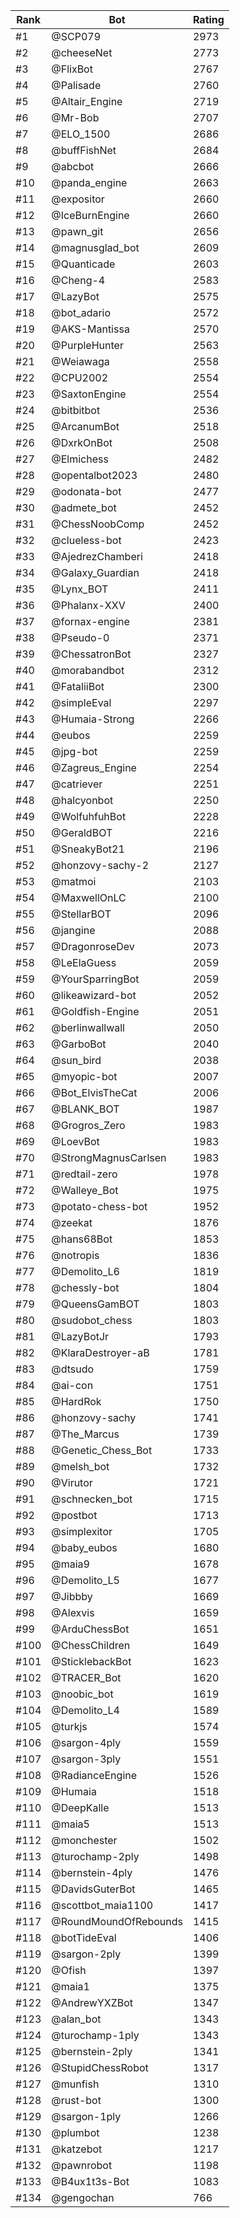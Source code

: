 Rank|Bot|Rating
---|---|---
#1|@SCP079|2973
#2|@cheeseNet|2773
#3|@FlixBot|2767
#4|@Palisade|2760
#5|@Altair_Engine|2719
#6|@Mr-Bob|2707
#7|@ELO_1500|2686
#8|@buffFishNet|2684
#9|@abcbot|2666
#10|@panda_engine|2663
#11|@expositor|2660
#12|@IceBurnEngine|2660
#13|@pawn_git|2656
#14|@magnusglad_bot|2609
#15|@Quanticade|2603
#16|@Cheng-4|2583
#17|@LazyBot|2575
#18|@bot_adario|2572
#19|@AKS-Mantissa|2570
#20|@PurpleHunter|2563
#21|@Weiawaga|2558
#22|@CPU2002|2554
#23|@SaxtonEngine|2554
#24|@bitbitbot|2536
#25|@ArcanumBot|2518
#26|@DxrkOnBot|2508
#27|@Elmichess|2482
#28|@opentalbot2023|2480
#29|@odonata-bot|2477
#30|@admete_bot|2452
#31|@ChessNoobComp|2452
#32|@clueless-bot|2423
#33|@AjedrezChamberi|2418
#34|@Galaxy_Guardian|2418
#35|@Lynx_BOT|2411
#36|@Phalanx-XXV|2400
#37|@fornax-engine|2381
#38|@Pseudo-0|2371
#39|@ChessatronBot|2327
#40|@morabandbot|2312
#41|@FataliiBot|2300
#42|@simpleEval|2297
#43|@Humaia-Strong|2266
#44|@eubos|2259
#45|@jpg-bot|2259
#46|@Zagreus_Engine|2254
#47|@catriever|2251
#48|@halcyonbot|2250
#49|@WolfuhfuhBot|2228
#50|@GeraldBOT|2216
#51|@SneakyBot21|2196
#52|@honzovy-sachy-2|2127
#53|@matmoi|2103
#54|@MaxwellOnLC|2100
#55|@StellarBOT|2096
#56|@jangine|2088
#57|@DragonroseDev|2073
#58|@LeElaGuess|2059
#59|@YourSparringBot|2059
#60|@likeawizard-bot|2052
#61|@Goldfish-Engine|2051
#62|@berlinwallwall|2050
#63|@GarboBot|2040
#64|@sun_bird|2038
#65|@myopic-bot|2007
#66|@Bot_ElvisTheCat|2006
#67|@BLANK_BOT|1987
#68|@Grogros_Zero|1983
#69|@LoevBot|1983
#70|@StrongMagnusCarlsen|1983
#71|@redtail-zero|1978
#72|@Walleye_Bot|1975
#73|@potato-chess-bot|1952
#74|@zeekat|1876
#75|@hans68Bot|1853
#76|@notropis|1836
#77|@Demolito_L6|1819
#78|@chessly-bot|1804
#79|@QueensGamBOT|1803
#80|@sudobot_chess|1803
#81|@LazyBotJr|1793
#82|@KlaraDestroyer-aB|1781
#83|@dtsudo|1759
#84|@ai-con|1751
#85|@HardRok|1750
#86|@honzovy-sachy|1741
#87|@The_Marcus|1739
#88|@Genetic_Chess_Bot|1733
#89|@melsh_bot|1732
#90|@Virutor|1721
#91|@schnecken_bot|1715
#92|@postbot|1713
#93|@simplexitor|1705
#94|@baby_eubos|1680
#95|@maia9|1678
#96|@Demolito_L5|1677
#97|@Jibbby|1669
#98|@Alexvis|1659
#99|@ArduChessBot|1651
#100|@ChessChildren|1649
#101|@SticklebackBot|1623
#102|@TRACER_Bot|1620
#103|@noobic_bot|1619
#104|@Demolito_L4|1589
#105|@turkjs|1574
#106|@sargon-4ply|1559
#107|@sargon-3ply|1551
#108|@RadianceEngine|1526
#109|@Humaia|1518
#110|@DeepKalle|1513
#111|@maia5|1513
#112|@monchester|1502
#113|@turochamp-2ply|1498
#114|@bernstein-4ply|1476
#115|@DavidsGuterBot|1465
#116|@scottbot_maia1100|1417
#117|@RoundMoundOfRebounds|1415
#118|@botTideEval|1406
#119|@sargon-2ply|1399
#120|@Ofish|1397
#121|@maia1|1375
#122|@AndrewYXZBot|1347
#123|@alan_bot|1343
#124|@turochamp-1ply|1343
#125|@bernstein-2ply|1341
#126|@StupidChessRobot|1317
#127|@munfish|1310
#128|@rust-bot|1300
#129|@sargon-1ply|1266
#130|@plumbot|1238
#131|@katzebot|1217
#132|@pawnrobot|1198
#133|@B4ux1t3s-Bot|1083
#134|@gengochan|766

